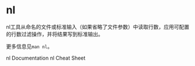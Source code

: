 # nl

nl工具从命名的文件或标准输入（如果省略了文件参数）中读取行数，应用可配置的行数过滤操作，并将结果写到标准输出。

更多信息见`man nl`。

<BadgeLink badgeText='Official Documentation' colorScheme='blue' href='https://man7.org/linux/man-pages/man1/nl.1.html'>nl Documentation</BadgeLink>
<BadgeLink badgeText='Read' colorScheme='yellow' href='https://www.geeksforgeeks.org/nl-command-in-linux-with-examples/'>nl Cheat Sheet</BadgeLink>
